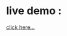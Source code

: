 # live demo : 


<a href="course-registration-assignment7-previous-batch.surge.sh">click here...</a>